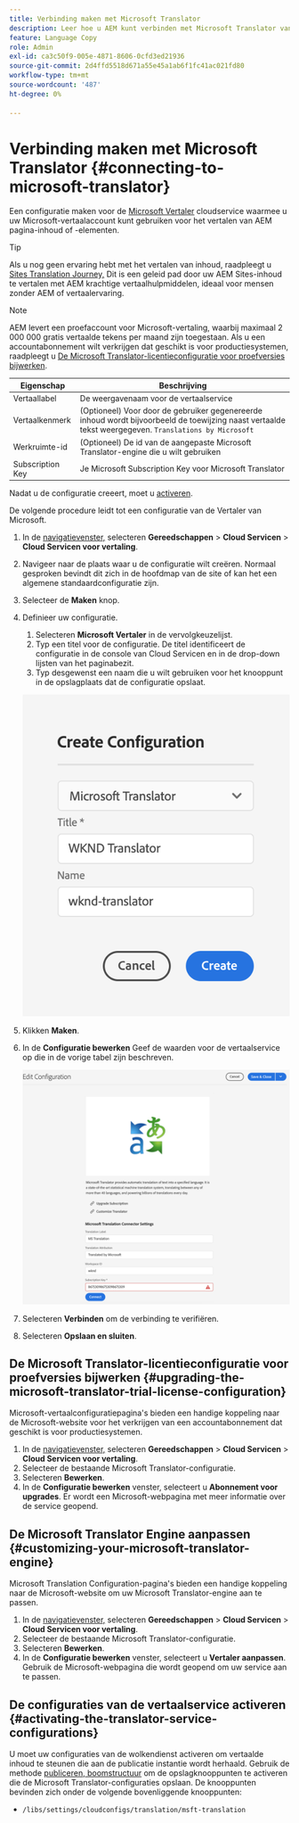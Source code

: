 ```yaml
---
title: Verbinding maken met Microsoft Translator
description: Leer hoe u AEM kunt verbinden met Microsoft Translator vanuit de verpakking om uw vertaalworkflow te automatiseren.
feature: Language Copy
role: Admin
exl-id: ca3c50f9-005e-4871-8606-0cfd3ed21936
source-git-commit: 2d4ffd5518d671a55e45a1ab6f1fc41ac021fd80
workflow-type: tm+mt
source-wordcount: '487'
ht-degree: 0%

---
```


# Verbinding maken met Microsoft Translator {#connecting-to-microsoft-translator}

Een configuratie maken voor de [Microsoft Vertaler](https://www.microsoft.com/en-us/translator/business/) cloudservice waarmee u uw Microsoft-vertaalaccount kunt gebruiken voor het vertalen van AEM pagina-inhoud of -elementen.

>[!TIP]
>
>Als u nog geen ervaring hebt met het vertalen van inhoud, raadpleegt u [Sites Translation Journey,](/help/journey-sites/translation/overview.md) Dit is een geleid pad door uw AEM Sites-inhoud te vertalen met AEM krachtige vertaalhulpmiddelen, ideaal voor mensen zonder AEM of vertaalervaring.

>[!NOTE]
>
>AEM levert een proefaccount voor Microsoft-vertaling, waarbij maximaal 2 000 000 gratis vertaalde tekens per maand zijn toegestaan. Als u een accountabonnement wilt verkrijgen dat geschikt is voor productiesystemen, raadpleegt u [De Microsoft Translator-licentieconfiguratie voor proefversies bijwerken](#upgrading-the-microsoft-translator-trial-license-configuration).

| Eigenschap | Beschrijving |
|---|---|
| Vertaallabel | De weergavenaam voor de vertaalservice |
| Vertaalkenmerk | (Optioneel) Voor door de gebruiker gegenereerde inhoud wordt bijvoorbeeld de toewijzing naast vertaalde tekst weergegeven. `Translations by Microsoft` |
| Werkruimte-id | (Optioneel) De id van de aangepaste Microsoft Translator-engine die u wilt gebruiken |
| Subscription Key | Je Microsoft Subscription Key voor Microsoft Translator |

Nadat u de configuratie creeert, moet u [activeren](#activating-the-translator-service-configurations).

De volgende procedure leidt tot een configuratie van de Vertaler van Microsoft.

1. In de [navigatievenster,](/help/sites-cloud/authoring/getting-started/basic-handling.md#first-steps) selecteren **Gereedschappen** > **Cloud Servicen** > **Cloud Servicen voor vertaling**.
1. Navigeer naar de plaats waar u de configuratie wilt creëren. Normaal gesproken bevindt dit zich in de hoofdmap van de site of kan het een algemene standaardconfiguratie zijn.
1. Selecteer de **Maken** knop.
1. Definieer uw configuratie.
   1. Selecteren **Microsoft Vertaler** in de vervolgkeuzelijst.
   1. Typ een titel voor de configuratie. De titel identificeert de configuratie in de console van Cloud Servicen en in de drop-down lijsten van het paginabezit.
   1. Typ desgewenst een naam die u wilt gebruiken voor het knooppunt in de opslagplaats dat de configuratie opslaat.

   ![Vertaalconfiguratie maken](../assets/create-translation-config.png)

1. Klikken **Maken**.
1. In de **Configuratie bewerken** Geef de waarden voor de vertaalservice op die in de vorige tabel zijn beschreven.

   ![Vertaalconfiguratie bewerken](../assets/edit-translation-config.png)

1. Selecteren **Verbinden** om de verbinding te verifiëren.
1. Selecteren **Opslaan en sluiten**.

## De Microsoft Translator-licentieconfiguratie voor proefversies bijwerken {#upgrading-the-microsoft-translator-trial-license-configuration}

Microsoft-vertaalconfiguratiepagina&#39;s bieden een handige koppeling naar de Microsoft-website voor het verkrijgen van een accountabonnement dat geschikt is voor productiesystemen.

1. In de [navigatievenster,](/help/sites-cloud/authoring/getting-started/basic-handling.md#first-steps) selecteren **Gereedschappen** > **Cloud Servicen** > **Cloud Servicen voor vertaling**.
1. Selecteer de bestaande Microsoft Translator-configuratie.
1. Selecteren **Bewerken**.
1. In de **Configuratie bewerken** venster, selecteert u **Abonnement voor upgrades**. Er wordt een Microsoft-webpagina met meer informatie over de service geopend.

## De Microsoft Translator Engine aanpassen {#customizing-your-microsoft-translator-engine}

Microsoft Translation Configuration-pagina&#39;s bieden een handige koppeling naar de Microsoft-website om uw Microsoft Translator-engine aan te passen.

1. In de [navigatievenster,](/help/sites-cloud/authoring/getting-started/basic-handling.md#first-steps) selecteren **Gereedschappen** > **Cloud Servicen** > **Cloud Servicen voor vertaling**.
1. Selecteer de bestaande Microsoft Translator-configuratie.
1. Selecteren **Bewerken**.
1. In de **Configuratie bewerken** venster, selecteert u **Vertaler aanpassen**. Gebruik de Microsoft-webpagina die wordt geopend om uw service aan te passen.

## De configuraties van de vertaalservice activeren {#activating-the-translator-service-configurations}

U moet uw configuraties van de wolkendienst activeren om vertaalde inhoud te steunen die aan de publicatie instantie wordt herhaald. Gebruik de methode [publiceren, boomstructuur](/help/sites-cloud/authoring/fundamentals/publishing-pages.md#publishing-and-unpublishing-a-tree) om de opslagknooppunten te activeren die de Microsoft Translator-configuraties opslaan. De knooppunten bevinden zich onder de volgende bovenliggende knooppunten:

* `/libs/settings/cloudconfigs/translation/msft-translation`
